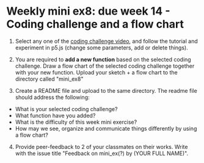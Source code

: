 # Weekly mini ex8: due week 14 - Coding challenge and a flow chart

1) Select any one of the [coding challenge video](https://www.youtube.com/watch?v=17WoOqgXsRM&list=PLRqwX-V7Uu6ZiZxtDDRCi6uhfTH4FilpH), and follow the tutorial and experiment in p5.js (change some parameters, add or delete things). 

2) You are required to **add a new function** based on the selected coding challenge. Draw a flow chart of the selected coding challenge together with your new function. Upload your sketch + a flow chart to the directory called "mini_ex8"

3) Create a README file and upload to the same directory. The readme file should address the following: 
- What is your selected coding challenge?
- What function have you added?
- What is the difficulty of this week mini exercise?  
- How may we see, organize and communicate things differently by using a flow chart?  

4)	Provide peer-feedback to 2 of your classmates on their works. Write with the issue title "Feedback on mini_ex(?) by (YOUR FULL NAME)". 

